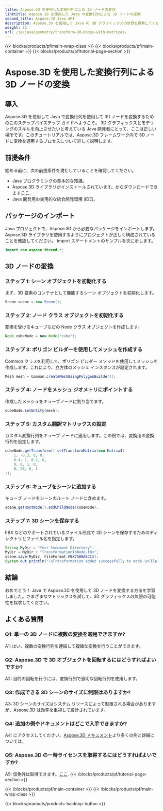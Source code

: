 ```yaml
---
title: Aspose.3D を使用した変換行列による 3D ノードの変換
linktitle: Aspose.3D を使用した Java の変換行列による 3D ノードの変換
second_title: Aspose.3D Java API
description: Aspose.3D を使用して Java の 3D グラフィックスの世界を探索してください。変換行列を使用してノードを簡単に変換する方法を学びます。
weight: 21
url: /ja/java/geometry/transform-3d-nodes-with-matrices/
---
```


{{< blocks/products/pf/main-wrap-class >}}
{{< blocks/products/pf/main-container >}}
{{< blocks/products/pf/tutorial-page-section >}}

# Aspose.3D を使用した変換行列による 3D ノードの変換

## 導入

Aspose.3D を使用して Java で変換行列を使用して 3D ノードを変換するためのこのステップバイステップ ガイドへようこそ。 3D グラフィックスとモデリングのスキルを向上させたいと考えている Java 開発者にとって、ここは正しい場所です。このチュートリアルでは、Aspose.3D フレームワーク内で 3D ノードに変換を適用するプロセスについて詳しく説明します。

## 前提条件

始める前に、次の前提条件を満たしていることを確認してください。

- Java プログラミングの基本的な知識。
-  Aspose.3D ライブラリがインストールされています。からダウンロードできます[ここ](https://releases.aspose.com/3d/java/).
- Java 開発用の実用的な統合開発環境 (IDE)。

## パッケージのインポート

Java プロジェクトで、Aspose.3D から必要なパッケージをインポートします。 Aspose.3D ライブラリを使用するようにプロジェクトが正しく構成されていることを確認してください。 import ステートメントのサンプルを次に示します。

```java
import com.aspose.threed.*;

```

## 3D ノードの変換

### ステップ 1: シーン オブジェクトを初期化する

まず、3D 要素のコンテナとして機能するシーン オブジェクトを初期化します。

```java
Scene scene = new Scene();
```

### ステップ 2: ノード クラス オブジェクトを初期化する

変換を受けるキューブなどの Node クラス オブジェクトを作成します。

```java
Node cubeNode = new Node("cube");
```

### ステップ 3: ポリゴン ビルダーを使用してメッシュを作成する

Common クラスを利用して、ポリゴン ビルダー メソッドを使用してメッシュを作成します。これにより、立方体のメッシュ インスタンスが設定されます。

```java
Mesh mesh = Common.createMeshUsingPolygonBuilder();
```

### ステップ 4: ノードをメッシュ ジオメトリにポイントする

作成したメッシュをキューブノードに割り当てます。

```java
cubeNode.setEntity(mesh);
```

### ステップ 5: カスタム翻訳マトリックスの設定

カスタム変換行列をキューブ ノードに適用します。この例では、変換用の変換行列を設定します。

```java
cubeNode.getTransform().setTransformMatrix(new Matrix4(
    1, -0.3, 0, 0,
    0.4, 1, 0.3, 0,
    0, 0, 1, 0,
    0, 20, 0, 1
));
```

### ステップ 6: キューブをシーンに追加する

キューブ ノードをシーンのルート ノードに含めます。

```java
scene.getRootNode().addChildNode(cubeNode);
```

### ステップ 7: 3D シーンを保存する

FBX などのサポートされているファイル形式で 3D シーンを保存するためのディレクトリとファイル名を指定します。

```java
String MyDir = "Your Document Directory";
MyDir = MyDir + "TransformationToNode.fbx";
scene.save(MyDir, FileFormat.FBX7500ASCII);
System.out.println("\nTransformation added successfully to node.\nFile saved at " + MyDir);
```

## 結論

おめでとう！ Java で Aspose.3D を使用して 3D ノードを変換する方法を学習しました。さまざまなマトリックスを試して、3D グラフィックスの無限の可能性を探求してください。

## よくある質問

### Q1: 単一の 3D ノードに複数の変換を適用できますか?

A1: はい、複数の変換行列を連結して複雑な変換を行うことができます。

### Q2: Aspose.3D で 3D オブジェクトを回転するにはどうすればよいですか?

A2: 目的の回転を行うには、変換行列で適切な回転行列を使用します。

### Q3: 作成できる 3D シーンのサイズに制限はありますか?

A3: 3D シーンのサイズはシステム リソースによって制限される場合がありますが、Aspose.3D は効率を重視して設計されています。

### Q4: 追加の例やドキュメントはどこで入手できますか?

 A4: にアクセスしてください。[Aspose.3D ドキュメント](https://reference.aspose.com/3d/java/)より多くの例と詳細については。

### Q5: Aspose.3D の一時ライセンスを取得するにはどうすればよいですか?

 A5: 仮免許は取得できます。[ここ](https://purchase.aspose.com/temporary-license/).
{{< /blocks/products/pf/tutorial-page-section >}}

{{< /blocks/products/pf/main-container >}}
{{< /blocks/products/pf/main-wrap-class >}}

{{< blocks/products/products-backtop-button >}}
